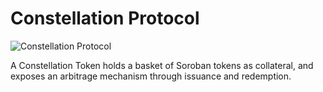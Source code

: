 # Constellation Protocol
![Constellation Protocol](https://github.com/ysfkel/constellation-protocol/blob/readme-image/images/logo6.png "Optional title") 

A Constellation Token holds a basket of Soroban tokens as collateral, and exposes an arbitrage mechanism through issuance and redemption.

